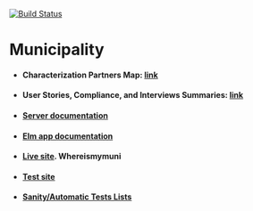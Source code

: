[![Build Status](https://travis-ci.com/Gizra/Municipality.svg?token=cc5rexEmBpJWPVqXvSs9&branch=master)](https://travis-ci.com/Gizra/Municipality)

# Municipality

* #### Characterization Partners Map: [link](https://www.google.com/maps/d/u/1/edit?hl=en&authuser=1&mid=12DmMA8g3o1_FqVMlqITQQVCbUDc&ll=32.03967029544769%2C35.11458200000004&z=8)
* #### User Stories, Compliance, and Interviews Summaries: [link](https://docs.google.com/a/gizra.com/spreadsheets/d/1Sk3rJ8HDl3yyoF1r346e2vWPv2pLPOVAFyuNyycBZZE/edit?usp=sharing)


* #### [Server documentation](https://github.com/Gizra/Municipality/blob/master/server/README.md)

* #### [Elm app documentation](https://github.com/Gizra/Municipality/blob/master/elm-app/README.md)

* #### [Live site](http://live-municipality.pantheonsite.io/). Whereismymuni

* #### [Test site](http://test-municipality.pantheonsite.io/)

* #### [Sanity/Automatic Tests Lists](https://github.com/Gizra/Municipality/labels/Sanity%20%2F%20Automatic%20Tests)
